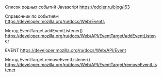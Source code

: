 Список родных событий Javascript
https://oddler.ru/blog/i63

Справочник по событиям
https://developer.mozilla.org/ru/docs/Web/Events

Метод EventTarget.addEventListener()
https://developer.mozilla.org/ru/docs/Web/API/EventTarget/addEventListener

EVENT
https://developer.mozilla.org/ru/docs/Web/API/Event

Метод EventTarget.removeEventListener()
https://developer.mozilla.org/ru/docs/Web/API/EventTarget/removeEventListener